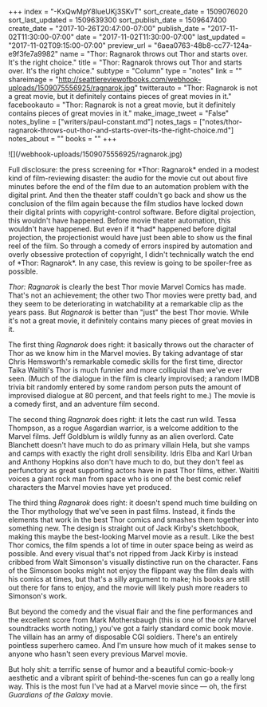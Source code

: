 +++
index = "-KxQwMpY8lueUKj3SKvT"
sort_create_date = 1509076020
sort_last_updated = 1509639300
sort_publish_date = 1509647400
create_date = "2017-10-26T20:47:00-07:00"
publish_date = "2017-11-02T11:30:00-07:00"
date = "2017-11-02T11:30:00-07:00"
last_updated = "2017-11-02T09:15:00-07:00"
preview_url = "6aea0763-48b8-cc77-124a-e9f3fe7a9982"
name = "Thor: Ragnarok throws out Thor and starts over. It's the right choice."
title = "Thor: Ragnarok throws out Thor and starts over. It's the right choice."
subtype = "Column"
type = "notes"
link = ""
shareimage = "http://seattlereviewofbooks.com/webhook-uploads/1509075556925/ragnarok.jpg"
twitterauto = "Thor: Ragnarok is not a great movie, but it definitely contains pieces of great movies in it."
facebookauto = "Thor: Ragnarok is not a great movie, but it definitely contains pieces of great movies in it."
make_image_tweet = "False"
notes_byline = ["writers/paul-constant.md"]
notes_tags = ["notes/thor-ragnarok-throws-out-thor-and-starts-over-its-the-right-choice.md"]
notes_about = ""
books = ""
+++
<p class="image">![](/webhook-uploads/1509075556925/ragnarok.jpg)</p>

<p class="intro">Full disclosure: the press screening for *Thor: Ragnarok* ended in a modest kind of film-reviewing disaster: the audio for the movie cut out about five minutes before the end of the film due to an automation problem with the digital print. And then the theater staff couldn't go back and show us the conclusion of the film again because the film studios have locked down their digital prints with copyright-control software. Before digital projection, this wouldn't have happened. Before movie theater automation, this wouldn't have happened. But even if it *had* happened before digital projection, the projectionist would have just been able to show us the final reel of the film. So through a comedy of errors inspired by automation and overly obsessive protection of copyright, I didn't technically watch the end of *Thor: Ragnarok*. In any case, this review is going to be spoiler-free as possible.</p>

*Thor: Ragnarok* is clearly the best Thor movie Marvel Comics has made. That's not an achievement; the other two Thor movies were pretty bad, and they seem to be deteriorating in watchability at a remarkable clip as the years pass. But *Ragnarok* is better than "just" the best Thor movie. While it's not a great movie, it definitely contains many pieces of great movies in it.

The first thing *Ragnarok* does right: it basically throws out the character of Thor as we know him in the Marvel movies. By taking advantage of star Chris Hemsworth's remarkable comedic skills for the first time, director Taika Waititi's Thor is much funnier and more colliquial than we've ever seen. (Much of the dialogue in the film is clearly improvised; a random IMDB trivia bit randomly entered by some random person puts the amount of improvised dialogue at 80 percent, and that feels right to me.) The movie is a comedy first, and an adventure film second.

The second thing *Ragnarok* does right: it lets the cast run wild. Tessa Thompson, as a rogue Asgardian warrior, is a welcome addition to the Marvel films. Jeff Goldblum is wildly funny as an alien overlord. Cate Blanchett doesn't have much to do as primary villain Hela, but she vamps and camps with exactly the right droll sensibility. Idris Elba and Karl Urban and Anthony Hopkins also don't have much to do, but they don't feel as perfunctory as great supporting actors have in past Thor films, either. Waititi voices a giant rock man from space who is one of the best comic relief characters the Marvel movies have yet produced.

The third thing *Ragnarok* does right: it doesn't spend much time building on the Thor mythology that we've seen in past films. Instead, it finds the elements that work in the best Thor comics and smashes them together into something new. The design is straight out of Jack Kirby's sketchbook, making this maybe the best-looking Marvel movie as a result. Like the best Thor comics, the film spends a lot of time in outer space being as weird as possible. And every visual that's not ripped from Jack Kirby is instead cribbed from Walt Simonson's visually distinctive run on the character. Fans of the Simonson books might not enjoy the flippant way the film deals with his comics at times, but that's a silly argument to make; his books are still out there for fans to enjoy, and the movie will likely push more readers to Simonson's work.

But beyond the comedy and the visual flair and the fine performances and the excellent score from Mark Mothersbaugh (this is one of the only Marvel soundtracks worth noting,) you've got a fairly standard comic book movie. The villain has an army of disposable CGI soldiers. There's an entirely pointless superhero cameo. And I'm unsure how much of it makes sense to anyone who hasn't seen every previous Marvel movie.

But holy shit: a terrific sense of humor and a beautiful comic-book-y aesthetic and a vibrant spirit of behind-the-scenes fun can go a really long way. This is the most fun I've had at a Marvel movie since — oh, the first *Guardians of the Galaxy* movie.